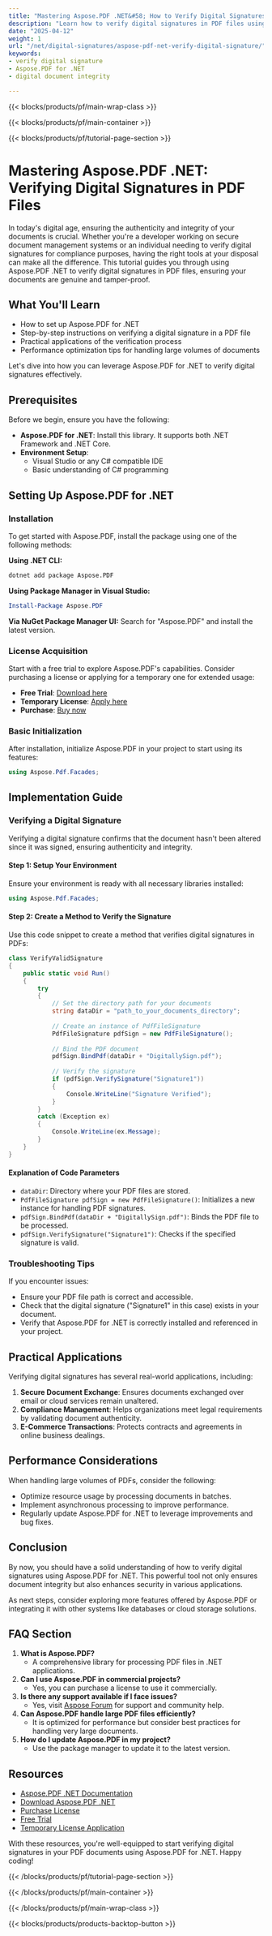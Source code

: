 ```yaml
---
title: "Mastering Aspose.PDF .NET&#58; How to Verify Digital Signatures in PDF Files"
description: "Learn how to verify digital signatures in PDF files using Aspose.PDF for .NET. Ensure document integrity and authenticity with our step-by-step guide."
date: "2025-04-12"
weight: 1
url: "/net/digital-signatures/aspose-pdf-net-verify-digital-signature/"
keywords:
- verify digital signature
- Aspose.PDF for .NET
- digital document integrity

---
```


{{< blocks/products/pf/main-wrap-class >}}

{{< blocks/products/pf/main-container >}}

{{< blocks/products/pf/tutorial-page-section >}}


# Mastering Aspose.PDF .NET: Verifying Digital Signatures in PDF Files

In today's digital age, ensuring the authenticity and integrity of your documents is crucial. Whether you're a developer working on secure document management systems or an individual needing to verify digital signatures for compliance purposes, having the right tools at your disposal can make all the difference. This tutorial guides you through using Aspose.PDF .NET to verify digital signatures in PDF files, ensuring your documents are genuine and tamper-proof.

## What You'll Learn
- How to set up Aspose.PDF for .NET
- Step-by-step instructions on verifying a digital signature in a PDF file
- Practical applications of the verification process
- Performance optimization tips for handling large volumes of documents

Let's dive into how you can leverage Aspose.PDF for .NET to verify digital signatures effectively.

## Prerequisites
Before we begin, ensure you have the following:
- **Aspose.PDF for .NET**: Install this library. It supports both .NET Framework and .NET Core.
- **Environment Setup**:
  - Visual Studio or any C# compatible IDE
  - Basic understanding of C# programming

## Setting Up Aspose.PDF for .NET
### Installation
To get started with Aspose.PDF, install the package using one of the following methods:

**Using .NET CLI:**
```bash
dotnet add package Aspose.PDF
```

**Using Package Manager in Visual Studio:**
```powershell
Install-Package Aspose.PDF
```

**Via NuGet Package Manager UI:**
Search for "Aspose.PDF" and install the latest version.

### License Acquisition
Start with a free trial to explore Aspose.PDF's capabilities. Consider purchasing a license or applying for a temporary one for extended usage:
- **Free Trial**: [Download here](https://releases.aspose.com/pdf/net/)
- **Temporary License**: [Apply here](https://purchase.aspose.com/temporary-license/)
- **Purchase**: [Buy now](https://purchase.aspose.com/buy)

### Basic Initialization
After installation, initialize Aspose.PDF in your project to start using its features:
```csharp
using Aspose.Pdf.Facades;
```

## Implementation Guide
### Verifying a Digital Signature
Verifying a digital signature confirms that the document hasn't been altered since it was signed, ensuring authenticity and integrity.

#### Step 1: Setup Your Environment
Ensure your environment is ready with all necessary libraries installed:
```csharp
using Aspose.Pdf.Facades;
```

#### Step 2: Create a Method to Verify the Signature
Use this code snippet to create a method that verifies digital signatures in PDFs:
```csharp
class VerifyValidSignature
{
    public static void Run()
    {
        try
        {
            // Set the directory path for your documents
            string dataDir = "path_to_your_documents_directory";
            
            // Create an instance of PdfFileSignature
            PdfFileSignature pdfSign = new PdfFileSignature();
            
            // Bind the PDF document
            pdfSign.BindPdf(dataDir + "DigitallySign.pdf");
            
            // Verify the signature
            if (pdfSign.VerifySignature("Signature1"))
            {
                Console.WriteLine("Signature Verified");
            }
        }
        catch (Exception ex)
        {
            Console.WriteLine(ex.Message);
        }
    }       
}
```

#### Explanation of Code Parameters
- `dataDir`: Directory where your PDF files are stored.
- `PdfFileSignature pdfSign = new PdfFileSignature()`: Initializes a new instance for handling PDF signatures.
- `pdfSign.BindPdf(dataDir + "DigitallySign.pdf")`: Binds the PDF file to be processed.
- `pdfSign.VerifySignature("Signature1")`: Checks if the specified signature is valid.

### Troubleshooting Tips
If you encounter issues:
- Ensure your PDF file path is correct and accessible.
- Check that the digital signature ("Signature1" in this case) exists in your document.
- Verify that Aspose.PDF for .NET is correctly installed and referenced in your project.

## Practical Applications
Verifying digital signatures has several real-world applications, including:
1. **Secure Document Exchange**: Ensures documents exchanged over email or cloud services remain unaltered.
2. **Compliance Management**: Helps organizations meet legal requirements by validating document authenticity.
3. **E-Commerce Transactions**: Protects contracts and agreements in online business dealings.

## Performance Considerations
When handling large volumes of PDFs, consider the following:
- Optimize resource usage by processing documents in batches.
- Implement asynchronous processing to improve performance.
- Regularly update Aspose.PDF for .NET to leverage improvements and bug fixes.

## Conclusion
By now, you should have a solid understanding of how to verify digital signatures using Aspose.PDF for .NET. This powerful tool not only ensures document integrity but also enhances security in various applications. 

As next steps, consider exploring more features offered by Aspose.PDF or integrating it with other systems like databases or cloud storage solutions.

## FAQ Section
1. **What is Aspose.PDF?**
   - A comprehensive library for processing PDF files in .NET applications.
2. **Can I use Aspose.PDF in commercial projects?**
   - Yes, you can purchase a license to use it commercially.
3. **Is there any support available if I face issues?**
   - Yes, visit [Aspose Forum](https://forum.aspose.com/c/pdf/10) for support and community help.
4. **Can Aspose.PDF handle large PDF files efficiently?**
   - It is optimized for performance but consider best practices for handling very large documents.
5. **How do I update Aspose.PDF in my project?**
   - Use the package manager to update it to the latest version.

## Resources
- [Aspose.PDF .NET Documentation](https://reference.aspose.com/pdf/net/)
- [Download Aspose.PDF .NET](https://releases.aspose.com/pdf/net/)
- [Purchase License](https://purchase.aspose.com/buy)
- [Free Trial](https://releases.aspose.com/pdf/net/)
- [Temporary License Application](https://purchase.aspose.com/temporary-license/)

With these resources, you're well-equipped to start verifying digital signatures in your PDF documents using Aspose.PDF for .NET. Happy coding!


{{< /blocks/products/pf/tutorial-page-section >}}

{{< /blocks/products/pf/main-container >}}

{{< /blocks/products/pf/main-wrap-class >}}

{{< blocks/products/products-backtop-button >}}
